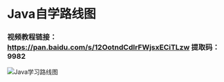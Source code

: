 # Java自学路线图

### 视频教程链接：https://pan.baidu.com/s/12OotndCdlrFWjsxECiTLzw 提取码：9982

![Java学习路线图](https://img-blog.csdn.net/20181010171955708?watermark/2/text/aHR0cHM6Ly9ibG9nLmNzZG4ubmV0L2E3MjQ4ODg=/font/5a6L5L2T/fontsize/400/fill/I0JBQkFCMA==/dissolve/70)
